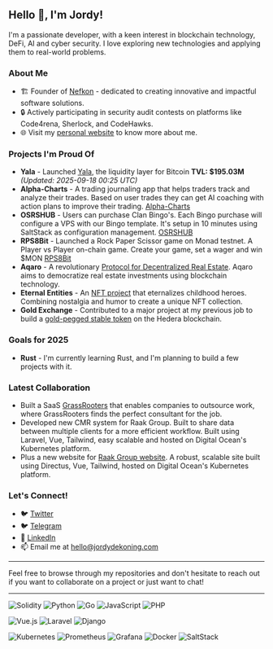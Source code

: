 ## Hello 👋, I'm Jordy!

I'm a passionate developer, with a keen interest in blockchain technology, DeFi, AI and cyber security. I love exploring new technologies and applying them to real-world problems.

### About Me

- 🏗️ Founder of [Nefkon](https://nefkon.com) - dedicated to creating innovative and impactful software solutions.
- 🔒 Actively participating in security audit contests on platforms like Code4rena, Sherlock, and CodeHawks.
- 🌐 Visit my [personal website](https://jordydekoning.com) to know more about me.

### Projects I'm Proud Of

- **Yala** - Launched [Yala](https://yala.org), the liquidity layer for Bitcoin **TVL: $195.03M** *(Updated: 2025-09-18 00:25 UTC)*
- **Alpha-Charts** - A trading journaling app that helps traders track and analyze their trades. Based on user trades they can get AI coaching with action plans to improve their trading. [Alpha-Charts](https://alpha-charts.com)
- **OSRSHUB** - Users can purchase Clan Bingo's. Each Bingo purchase will configure a VPS with our Bingo template. It's setup in 10 minutes using SaltStack as configuration management. [OSRSHUB](https://osrshub.com)
- **RPS8Bit** - Launched a Rock Paper Scissor game on Monad testnet. A Player vs Player on-chain game. Create your game, set a wager and win $MON [RPS8Bit](https://www.rps8bit.xyz/)
- **Aqaro** - A revolutionary [Protocol for Decentralized Real Estate](https://aqaro.app). Aqaro aims to democratize real estate investments using blockchain technology.
- **Eternal Entities** - An [NFT project](https://www.eternalentities.io) that eternalizes childhood heroes. Combining nostalgia and humor to create a unique NFT collection.
- **Gold Exchange** - Contributed to a major project at my previous job to build a [gold-pegged stable token](https://github.com/JordyKingz/gold-exchange-smartcontracts) on the Hedera blockchain.

### Goals for 2025

- **Rust** - I'm currently learning Rust, and I'm planning to build a few projects with it.

### Latest Collaboration

- Built a SaaS [GrassRooters](https://www.grassrooters.com) that enables companies to outsource work, where GrassRooters finds the perfect consultant for the job.
- Developed new CMR system for Raak Group. Built to share data between multiple clients for a more efficient workflow. Built using Laravel, Vue, Tailwind, easy scalable and hosted on Digital Ocean's Kubernetes platform.
- Plus a new website for [Raak Group website](https://raakgroup.com). A robust, scalable site built using Directus, Vue, Tailwind, hosted on Digital Ocean's Kubernetes platform.

### Let's Connect!

- 🐦 [Twitter](https://twitter.com/developerjordy)
- 🐦 [Telegram](https://t.me/developerjordy)
- 💼 [LinkedIn](https://www.linkedin.com/in/jordydekoning)
- 📫 Email me at [hello@jordydekoning.com](mailto:hello@jordydekoning.com)

---

Feel free to browse through my repositories and don't hesitate to reach out if you want to collaborate on a project or just want to chat!

---

![Solidity](https://img.shields.io/badge/Solidity-%23363636.svg?style=for-the-badge&logo=solidity&logoColor=white)
![Python](https://img.shields.io/badge/python-3670A0?style=for-the-badge&logo=python&logoColor=ffdd54)
![Go](https://img.shields.io/badge/go-%2300ADD8.svg?style=for-the-badge&logo=go&logoColor=white)
![JavaScript](https://img.shields.io/badge/javascript-%23323330.svg?style=for-the-badge&logo=javascript&logoColor=%23F7DF1E)
![PHP](https://img.shields.io/badge/php-%23777BB4.svg?style=for-the-badge&logo=php&logoColor=white)

![Vue.js](https://img.shields.io/badge/vuejs-%2335495e.svg?style=for-the-badge&logo=vuedotjs&logoColor=%234FC08D)
![Laravel](https://img.shields.io/badge/laravel-%23FF2D20.svg?style=for-the-badge&logo=laravel&logoColor=white)
![Django](https://img.shields.io/badge/django-%23092E20.svg?style=for-the-badge&logo=django&logoColor=white)

![Kubernetes](https://img.shields.io/badge/kubernetes-%23326ce5.svg?style=for-the-badge&logo=kubernetes&logoColor=white)
![Prometheus](https://img.shields.io/badge/Prometheus-E6522C?style=for-the-badge&logo=Prometheus&logoColor=white)
![Grafana](https://img.shields.io/badge/grafana-%23F46800.svg?style=for-the-badge&logo=grafana&logoColor=white)
![Docker](https://img.shields.io/badge/docker-%230db7ed.svg?style=for-the-badge&logo=docker&logoColor=white)
![SaltStack](https://img.shields.io/badge/SaltStack-%232196F3.svg?style=for-the-badge&logo=SaltStack&logoColor=white)
